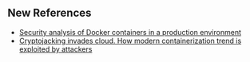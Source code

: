 ## New References
- [Security analysis of Docker containers in a production environment](https://brage.bibsys.no/xmlui/bitstream/handle/11250/2451326/17303_FULLTEXT.pdf)
- [Cryptojacking invades cloud. How modern containerization trend is exploited by attackers](https://kromtech.com/blog/security-center/cryptojacking-invades-cloud-how-modern-containerization-trend-is-exploited-by-attackers)

